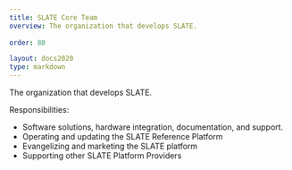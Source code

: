 ```yaml
---
title: SLATE Core Team
overview: The organization that develops SLATE.
              
order: 80

layout: docs2020
type: markdown
---
```


The organization that develops SLATE.

Responsibilities:
* Software solutions, hardware integration, documentation, and support.
* Operating and updating the SLATE Reference Platform
* Evangelizing and marketing the SLATE platform
* Supporting other SLATE Platform Providers
